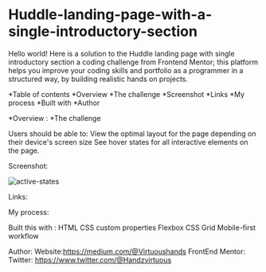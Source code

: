 # Huddle-landing-page-with-a-single-introductory-section
Hello world! Here is a solution to the Huddle landing page with single introductory section a coding  challenge from Frontend Mentor; this platform helps you improve your coding skills and portfolio as a programmer in a structured way, by building realistic hands on projects.

*Table of contents
*Overview
*The challenge
*Screenshot
*Links
*My process
*Built with
*Author


*Overview
:
*The challenge

Users should be able to:
View the optimal layout for the page depending on their device's screen size
See hover states for all interactive elements on the page.

Screenshot:

![active-states](https://user-images.githubusercontent.com/51507155/121786298-e1efaf00-cbb6-11eb-8f24-8265b4260813.jpg)




Links:



My process:

Built this with
:
HTML
CSS custom properties
Flexbox
CSS Grid
Mobile-first workflow

Author:
Website:https://medium.com/@Virtuoushands
FrontEnd Mentor:
Twitter: https://www.twitter.com/@Handzvirtuous
